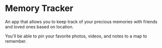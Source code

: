 # Memory Tracker

An app that allows you to keep track of your precious memories with friends and loved ones based on location.

You'll be able to pin your favorite photos, videos, and notes to a map to remember.


